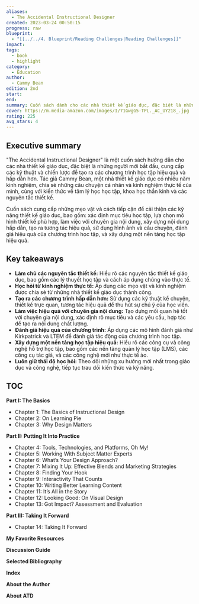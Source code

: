 ```yaml
---
aliases:
  - The Accidental Instructional Designer
created: 2023-03-24 00:50:15
progress: raw
blueprint:
  - "[[../../4. Blueprint/Reading Challenges|Reading Challenges]]"
impact: 
tags:
  - book
  - highlight
category:
  - Education
author:
  - Cammy Bean
edition: 2nd
start: 
end: 
summary: Cuốn sách dành cho các nhà thiết kế giáo dục, đặc biệt là những người mới bắt đầu, cung cấp các kỹ thuật và chiến lược để tạo ra các chương trình học tập hiệu quả và hấp dẫn hơn.
cover: https://m.media-amazon.com/images/I/71GwgG5-TPL._AC_UY218_.jpg
rating: 225
avg_stars: 4
---
```


## Executive summary

"The Accidental Instructional Designer" là một cuốn sách hướng dẫn cho các nhà thiết kế giáo dục, đặc biệt là những người mới bắt đầu, cung cấp các kỹ thuật và chiến lược để tạo ra các chương trình học tập hiệu quả và hấp dẫn hơn. Tác giả Cammy Bean, một nhà thiết kế giáo dục có nhiều năm kinh nghiệm, chia sẻ những câu chuyện cá nhân và kinh nghiệm thực tế của mình,  cùng với kiến thức về tâm lý học học tập, khoa học thần kinh và các nguyên tắc thiết kế. 

Cuốn sách cung cấp những mẹo vặt và cách tiếp cận để cải thiện các kỹ năng thiết kế giáo dục, bao gồm: xác định mục tiêu học tập, lựa chọn mô hình thiết kế phù hợp, làm việc với chuyên gia nội dung,  xây dựng nội dung hấp dẫn, tạo ra tương tác hiệu quả,  sử dụng hình ảnh và câu chuyện, đánh giá hiệu quả của chương trình học tập, và xây dựng một nền tảng học tập hiệu quả.  

## Key takeaways

* **Làm chủ các nguyên tắc thiết kế:**  Hiểu rõ các nguyên tắc thiết kế giáo dục, bao gồm các lý thuyết học tập và cách áp dụng chúng vào thực tế.
* **Học hỏi từ kinh nghiệm thực tế:** Áp dụng các mẹo vặt và kinh nghiệm được chia sẻ từ những nhà thiết kế giáo dục thành công.
* **Tạo ra các chương trình hấp dẫn hơn:**  Sử dụng các kỹ thuật kể chuyện,  thiết kế trực quan, tương tác hiệu quả để thu hút sự chú ý của học viên.
* **Làm việc hiệu quả với chuyên gia nội dung:**  Tạo dựng mối quan hệ tốt với chuyên gia nội dung,  xác định rõ mục tiêu và các yêu cầu,  hợp tác để tạo ra nội dung chất lượng.
* **Đánh giá hiệu quả của chương trình:**  Áp dụng các mô hình đánh giá như Kirkpatrick và LTEM để đánh giá tác động của chương trình học tập.
* **Xây dựng một nền tảng học tập hiệu quả:**  Hiểu rõ các công cụ và công nghệ hỗ trợ học tập,  bao gồm các nền tảng quản lý học tập (LMS),  các công cụ tác giả,  và các công nghệ mới như thực tế ảo.
* **Luôn giữ thái độ học hỏi:**  Theo dõi những xu hướng mới nhất trong giáo dục và công nghệ,  tiếp tục trau dồi kiến thức và kỹ năng.

## TOC

**Part I: The Basics**
* Chapter 1: The Basics of Instructional Design
* Chapter 2: On Learning Pie
* Chapter 3: Why Design Matters

**Part II: Putting It Into Practice**
* Chapter 4: Tools, Technologies, and Platforms, Oh My!
* Chapter 5: Working With Subject Matter Experts
* Chapter 6: What’s Your Design Approach?
* Chapter 7: Mixing It Up: Effective Blends and Marketing Strategies
* Chapter 8: Finding Your Hook
* Chapter 9: Interactivity That Counts
* Chapter 10: Writing Better Learning Content
* Chapter 11: It’s All in the Story
* Chapter 12: Looking Good: On Visual Design
* Chapter 13: Got Impact? Assessment and Evaluation

**Part III: Taking It Forward**
* Chapter 14: Taking It Forward

**My Favorite Resources**

**Discussion Guide**

**Selected Bibliography**

**Index**

**About the Author**

**About ATD**